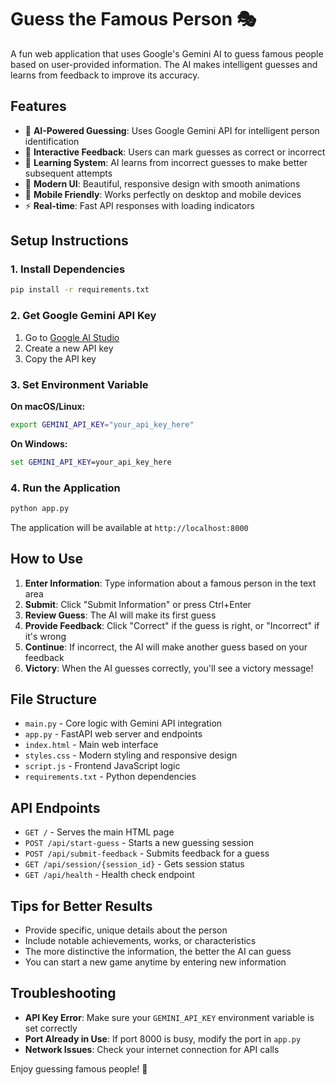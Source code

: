 # Guess the Famous Person 🎭

A fun web application that uses Google's Gemini AI to guess famous people based on user-provided information. The AI makes intelligent guesses and learns from feedback to improve its accuracy.

## Features

- 🤖 **AI-Powered Guessing**: Uses Google Gemini API for intelligent person identification
- 🎯 **Interactive Feedback**: Users can mark guesses as correct or incorrect
- 🔄 **Learning System**: AI learns from incorrect guesses to make better subsequent attempts
- 🎨 **Modern UI**: Beautiful, responsive design with smooth animations
- 📱 **Mobile Friendly**: Works perfectly on desktop and mobile devices
- ⚡ **Real-time**: Fast API responses with loading indicators

## Setup Instructions

### 1. Install Dependencies

```bash
pip install -r requirements.txt
```

### 2. Get Google Gemini API Key

1. Go to [Google AI Studio](https://makersuite.google.com/app/apikey)
2. Create a new API key
3. Copy the API key

### 3. Set Environment Variable

**On macOS/Linux:**
```bash
export GEMINI_API_KEY="your_api_key_here"
```

**On Windows:**
```cmd
set GEMINI_API_KEY=your_api_key_here
```

### 4. Run the Application

```bash
python app.py
```

The application will be available at `http://localhost:8000`

## How to Use

1. **Enter Information**: Type information about a famous person in the text area
2. **Submit**: Click "Submit Information" or press Ctrl+Enter
3. **Review Guess**: The AI will make its first guess
4. **Provide Feedback**: Click "Correct" if the guess is right, or "Incorrect" if it's wrong
5. **Continue**: If incorrect, the AI will make another guess based on your feedback
6. **Victory**: When the AI guesses correctly, you'll see a victory message!

## File Structure

- `main.py` - Core logic with Gemini API integration
- `app.py` - FastAPI web server and endpoints
- `index.html` - Main web interface
- `styles.css` - Modern styling and responsive design
- `script.js` - Frontend JavaScript logic
- `requirements.txt` - Python dependencies

## API Endpoints

- `GET /` - Serves the main HTML page
- `POST /api/start-guess` - Starts a new guessing session
- `POST /api/submit-feedback` - Submits feedback for a guess
- `GET /api/session/{session_id}` - Gets session status
- `GET /api/health` - Health check endpoint

## Tips for Better Results

- Provide specific, unique details about the person
- Include notable achievements, works, or characteristics
- The more distinctive the information, the better the AI can guess
- You can start a new game anytime by entering new information

## Troubleshooting

- **API Key Error**: Make sure your `GEMINI_API_KEY` environment variable is set correctly
- **Port Already in Use**: If port 8000 is busy, modify the port in `app.py`
- **Network Issues**: Check your internet connection for API calls

Enjoy guessing famous people! 🎉
